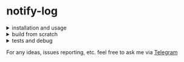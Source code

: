 # notify-log


<details>
<summary>installation and usage</summary>

1. get latest [release](https://github.com/digitalduke/notify-log/releases)
1. install && run
```shell
$ sudo dpkg -i notify-log_<version-number>.deb
$ notify-log
```
If everything is ok you will see greetings message, like this `notify-log started...`

</details>

<details>
<summary>build from scratch</summary>


Install dependent packages for build 

```shell
# dbus-python:
$ sudo apt install pkg-config libdbus-1-dev libglib2.0-dev
# PyGObject:
$ sudo apt install libcairo2-dev libgirepository1.0-dev
# dh-virtualenv
$ sudo apt install dh-virtualenv
```

Build & upload python package (in an activated environment):
```shell
$ python setup.py sdist
$ python -m twine upload
```
Build .deb-package (in project root and deactivated environment):
```shell
$ dpkg-buildpackage -us -uc --build=binary --post-clean
```

</details>

<details>
<summary>tests and debug</summary>

Emit message for test:
```shell
$ sudo apt install ruby-notify
$ notify-send 'test'
```

View all notifications signals on the bus:
```
$ dbus-monitor "interface='org.freedesktop.Notifications'"
```

</details>

For any ideas, issues reporting, etc. feel free to ask me via [Telegram](http://t.me/digitalduke)
